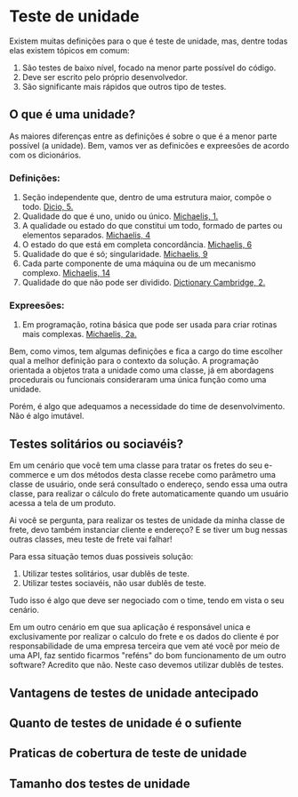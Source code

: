# Teste de unidade
Existem muitas definições para o que é teste de unidade, mas, dentre todas elas existem tópicos em comum:
1. São testes de baixo nível, focado na menor parte possível do código.
2. Deve ser escrito pelo próprio desenvolvedor.
3. São significante mais rápidos que outros tipo de testes.

## O que é uma unidade?

As maiores diferenças entre as definições é sobre o que é a menor parte possível (a unidade). Bem, vamos ver as definicões e expreesões de acordo com os dicionários.

### Definições:
1. Seção independente que, dentro de uma estrutura maior, compõe o todo. [Dicio, 5.](https://www.dicio.com.br/unidade/#:~:text=Se%C3%A7%C3%A3o%20independente%20que%2C%20dentro%20de%20uma%20estrutura%20maior%2C%20comp%C3%B5e%20o%20todo.)
2. Qualidade do que é uno, unido ou único. [Michaelis, 1.](https://michaelis.uol.com.br/busca?r=0&f=0&t=0&palavra=unidade#:~:text=Qualidade%20do%20que%20%C3%A9%20uno%2C%20unido%20ou%20%C3%BAnico.)
3. A qualidade ou estado do que constitui um todo, formado de partes ou elementos separados. [Michaelis, 4](https://michaelis.uol.com.br/busca?r=0&f=0&t=0&palavra=unidade#:~:text=A%20qualidade%20ou%20estado%20do%20que%20constitui%20um%20todo%2C%20formado%20de%20partes%20ou%20elementos%20separados)
4. O estado do que está em completa concordância. [Michaelis, 6](https://michaelis.uol.com.br/busca?r=0&f=0&t=0&palavra=unidade#:~:text=O%20estado%20do%20que%20est%C3%A1%20em%20completa%20concord%C3%A2ncia)
5. Qualidade do que é só; singularidade. [Michaelis, 9](https://michaelis.uol.com.br/busca?r=0&f=0&t=0&palavra=unidade#:~:text=Qualidade%20do%20que%20%C3%A9%20s%C3%B3%3B%20singularidade.)
6. Cada parte componente de uma máquina ou de um mecanismo complexo. [Michaelis, 14](https://michaelis.uol.com.br/busca?r=0&f=0&t=0&palavra=unidade#:~:text=Cada%20parte%20componente%20de%20uma%20m%C3%A1quina%20ou%20de%20um%20mecanismo%20complexo.)
7. Qualidade do que não pode ser dividido. [Dictionary Cambridge, 2.](https://dictionary.cambridge.org/pt/dicionario/portugues-ingles/unidade?q=Unidade#:~:text=qualidade%20do%20que%20n%C3%A3o%20pode%20ser%20dividido)

### Expreesões:
1. Em programação, rotina básica que pode ser usada para criar rotinas mais complexas. [Michaelis, 2a.](https://michaelis.uol.com.br/busca?r=0&f=0&t=0&palavra=unidade#:~:text=%20em%20programa%C3%A7%C3%A3o%2C%20rotina%20b%C3%A1sica%20que%20pode%20ser%20usada%20para%20criar%20rotinas%20mais%20complexas)

Bem, como vimos, tem algumas definições e fica a cargo do time escolher qual a melhor definição para o contexto da solução. A programação orientada a objetos trata a unidade como uma classe, já em abordagens procedurais ou funcionais consideraram uma única função como uma unidade. 

Porém, é algo que adequamos a necessidade do time de desenvolvimento. Não é algo imutável.

## Testes solitários ou sociavéis?
Em um cenário que você tem uma classe para tratar os fretes do seu e-commerce e um dos métodos desta classe recebe como parâmetro uma classe de usuário, onde será consultado o endereço, sendo essa uma outra classe, para realizar o cálculo do frete automaticamente quando um usuário acessa a tela de um produto.

Ai você se pergunta, para realizar os testes de unidade da minha classe de frete, devo também instanciar cliente e endereço? E se tiver um bug nessas outras classes, meu teste de frete vai falhar!

Para essa situação temos duas possiveis solução:
1. Utilizar testes solitários, usar dublês de teste.
2. Utilizar testes sociavéis, não usar dublês de teste.

Tudo isso é algo que deve ser negociado com o time, tendo em vista o seu cenário.

Em um outro cenário em que sua aplicação é responsável unica e exclusivamente por realizar o calculo do frete e os dados do cliente é por responsabilidade de uma empresa terceira que vem até você por meio de uma API, faz sentido ficarmos "reféns" do bom funcionamento de um outro software? Acredito que não. Neste caso devemos utilizar dublês de testes.

## Vantagens de testes de unidade antecipado
## Quanto de testes de unidade é o sufiente
## Praticas de cobertura de teste de unidade
## Tamanho dos testes de unidade

